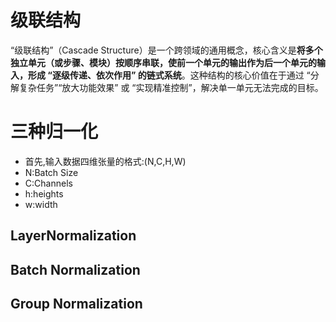# 级联结构
“级联结构”（Cascade Structure）是一个跨领域的通用概念，核心含义是**将多个独立单元（或步骤、模块）按顺序串联，使前一个单元的输出作为后一个单元的输入，形成 “逐级传递、依次作用” 的链式系统**。这种结构的核心价值在于通过 “分解复杂任务”“放大功能效果” 或 “实现精准控制”，解决单一单元无法完成的目标。
# 三种归一化
- 首先,输入数据四维张量的格式:(N,C,H,W)
- N:Batch Size
- C:Channels
- h:heights
- w:width
## LayerNormalization

## Batch Normalization

## Group Normalization
